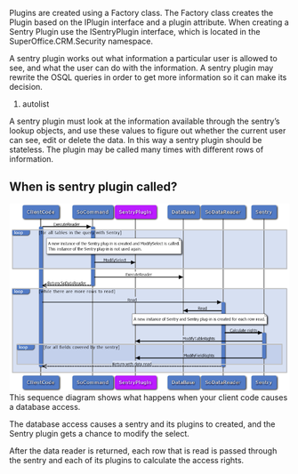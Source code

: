 <properties date="2016-05-11"
SortOrder="6"
/>

Plugins are created using a Factory class. The Factory class creates the Plugin based on the IPlugin interface and a plugin attribute. When creating a Sentry Plugin use the ISentryPlugin interface, which is located in the SuperOffice.CRM.Security namespace.

A sentry plugin works out what information a particular user is allowed to see, and what the user can do with the information. A sentry plugin may rewrite the OSQL queries in order to get more information so it can make its decision.

1. autolist

A sentry plugin must look at the information available through the sentry’s lookup objects, and use these values to figure out whether the current user can see, edit or delete the data. In this way a sentry plugin should be stateless. The plugin may be called many times with different rows of information.

When is sentry plugin called?
-----------------------------

![Sentry plugin sequence diagram](sentry%20plugin.PNG)
This sequence diagram shows what happens when your client code causes a database access.

The database access causes a sentry and its plugins to created, and the Sentry plugin gets a chance to modify the select.

After the data reader is returned, each row that is read is passed through the sentry and each of its plugins to calculate the access rights.
